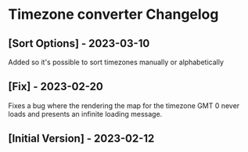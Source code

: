 # Timezone converter Changelog

## [Sort Options] - 2023-03-10

Added so it's possible to sort timezones manually or alphabetically

## [Fix] - 2023-02-20

Fixes a bug where the rendering the map for the timezone GMT 0 never loads and presents an infinite loading message.

## [Initial Version] - 2023-02-12